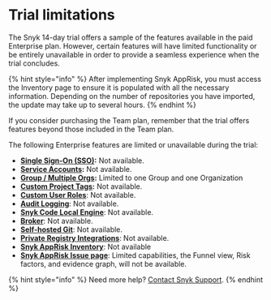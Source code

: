 # Trial limitations

The Snyk 14-day trial offers a sample of the features available in the paid Enterprise plan. However, certain features will have limited functionality or be entirely unavailable in order to provide a seamless experience when the trial concludes.

{% hint style="info" %}
After implementing Snyk AppRisk, you must access the Inventory page to ensure it is populated with all the necessary information. Depending on the number of repositories you have imported, the update may take up to several hours.
{% endhint %}

If you consider purchasing the Team plan, remember that the trial offers features beyond those included in the Team plan.

The following Enterprise features are limited or unavailable during the trial:

* [**Single Sign-On (SSO)**](../../enterprise-setup/single-sign-on-sso-for-authentication-to-snyk/)**:** Not available.
* [**Service Accounts**](../../enterprise-setup/service-accounts/)**:** Not available.
* [**Group / Multiple Orgs**](../../admin/groups-and-organizations/)**:** Limited to one Group and one Organization
* [**Custom Project Tags**](../../admin/snyk-projects/project-tags.md)**:** Not available.
* [**Custom User Roles**](../../admin/user-roles/user-role-management.md): Not available.
* [**Audit Logging**](../../admin/user-management-with-the-api/retrieve-audit-logs-of-user-initiated-activity-by-api-for-an-org-or-group.md): Not available.
* [**Snyk Code Local Engine**](../../scan-with-snyk/snyk-code/snyk-code-local-engine.md): Not available.
* [**Broker**](../../enterprise-setup/snyk-broker/): Not available.
* [**Self-hosted Git**](../../scm-ide-and-ci-cd-integrations/snyk-scm-integrations/github-enterprise.md): Not available.
* [**Private Registry Integrations**](../../scan-with-snyk/snyk-open-source/package-repository-integrations/): Not available.
* [**Snyk AppRisk Inventory**](../../manage-assets/): Not available
* [**Snyk AppRisk Issue page**](../../manage-risk/prioritize-issues-for-fixing/prioritization-for-snyk-apprisk.md): Limited capabilities, the Funnel view, Risk factors, and evidence graph, will not be available.

{% hint style="info" %}
Need more help? [Contact Snyk Support](https://support.snyk.io/hc/en-us/requests/new).
{% endhint %}

